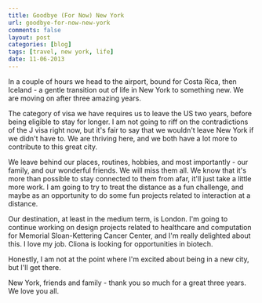 ```yaml
---
title: Goodbye (For Now) New York
url: goodbye-for-now-new-york
comments: false
layout: post
categories: [blog]
tags: [travel, new york, life]
date: 11-06-2013
---
```

In a couple of hours we head to the airport, bound for Costa Rica, then Iceland - a gentle transition out of life in New York to something new. We are moving on after three amazing years.

The category of visa we have requires us to leave the US two years, before being eligible to stay for longer. I am not going to riff on the contradictions of the J visa right now, but it's fair to say that we wouldn't leave New York if we didn't have to. We are thriving here, and we both have a lot more to contribute to this great city.

We leave behind our places, routines, hobbies, and most importantly - our family, and our wonderful friends. We will miss them all. We know that it's more than possible to stay connected to them from afar, it'll just take a little more work. I am going to try to treat the distance as a fun challenge, and maybe as an opportunity to do some fun projects related to interaction at a distance.

Our destination, at least in the medium term, is London. I'm going to continue working on design projects related to healthcare and computation for Memorial Sloan-Kettering Cancer Center, and I'm really delighted about this. I love my job. Cliona is looking for opportunities in biotech. 

Honestly, I am not at the point where I'm excited about being in a new city, but I'll get there.  

New York, friends and family - thank you so much for a great three years. We love you all. 


